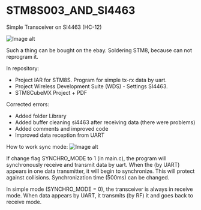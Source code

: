 # STM8S003_AND_SI4463
Simple Transceiver on SI4463 (HC-12)

![Image alt](https://github.com/fademike/STM8S003_AND_SI4463/blob/master/HC-12.jpg)

Such a thing can be bought on the ebay. Soldering STM8, because can not reprogram it.

In repository:
- Project IAR for STM8S. Program for simple tx-rx data by uart. 
- Project Wireless Development Suite (WDS) - Settings SI4463.
- STM8CubeMX Project + PDF

Corrected errors:
- Added folder Library
- Added buffer cleaning si4463 after receiving data (there were problems)
- Added comments and improved code
- Improved data reception from UART


How to work sync mode:
![Image alt](https://github.com/fademike/STM8S003_AND_SI4463/blob/master/synchroMode.png)

If change flag SYNCHRO_MODE to 1 (in main.c), the program will synchronously receive and transmit data by uart. When the (by UART) appears in one data transmitter, it will begin to synchronize. This will protect against collisions. Synchronization time (500ms) can be changed.

In simple mode (SYNCHRO_MODE = 0), the transceiver is always in receive mode. When data appears by UART, it transmits (by RF) it and goes back to receive mode.


